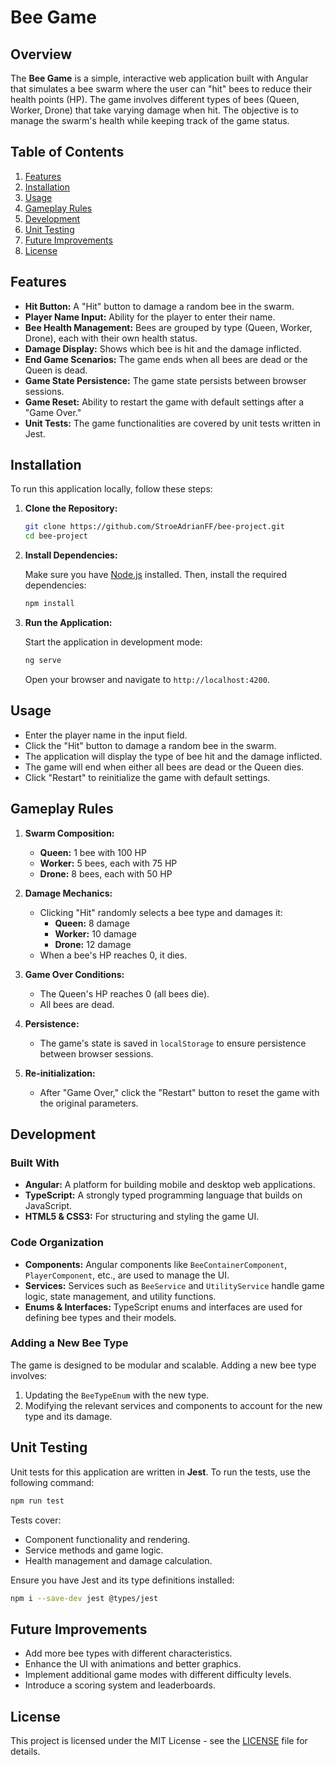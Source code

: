 # Bee Game

## Overview

The **Bee Game** is a simple, interactive web application built with Angular that simulates a bee swarm where the user can "hit" bees to reduce their health points (HP). The game involves different types of bees (Queen, Worker, Drone) that take varying damage when hit. The objective is to manage the swarm's health while keeping track of the game status.

## Table of Contents

1. [Features](#features)
2. [Installation](#installation)
3. [Usage](#usage)
4. [Gameplay Rules](#gameplay-rules)
5. [Development](#development)
6. [Unit Testing](#unit-testing)
7. [Future Improvements](#future-improvements)
8. [License](#license)

## Features

- **Hit Button:** A "Hit" button to damage a random bee in the swarm.
- **Player Name Input:** Ability for the player to enter their name.
- **Bee Health Management:** Bees are grouped by type (Queen, Worker, Drone), each with their own health status.
- **Damage Display:** Shows which bee is hit and the damage inflicted.
- **End Game Scenarios:** The game ends when all bees are dead or the Queen is dead.
- **Game State Persistence:** The game state persists between browser sessions.
- **Game Reset:** Ability to restart the game with default settings after a "Game Over."
- **Unit Tests:** The game functionalities are covered by unit tests written in Jest.

## Installation

To run this application locally, follow these steps:

1. **Clone the Repository:**

   ```bash
   git clone https://github.com/StroeAdrianFF/bee-project.git
   cd bee-project
   ```

2. **Install Dependencies:**

   Make sure you have [Node.js](https://nodejs.org/) installed. Then, install the required dependencies:

   ```bash
   npm install
   ```

3. **Run the Application:**

   Start the application in development mode:

   ```bash
   ng serve
   ```

   Open your browser and navigate to `http://localhost:4200`.

## Usage

- Enter the player name in the input field.
- Click the "Hit" button to damage a random bee in the swarm.
- The application will display the type of bee hit and the damage inflicted.
- The game will end when either all bees are dead or the Queen dies.
- Click "Restart" to reinitialize the game with default settings.

## Gameplay Rules

1. **Swarm Composition:**
   - **Queen:** 1 bee with 100 HP
   - **Worker:** 5 bees, each with 75 HP
   - **Drone:** 8 bees, each with 50 HP

2. **Damage Mechanics:**
   - Clicking "Hit" randomly selects a bee type and damages it:
     - **Queen:** 8 damage
     - **Worker:** 10 damage
     - **Drone:** 12 damage
   - When a bee's HP reaches 0, it dies.

3. **Game Over Conditions:**
   - The Queen's HP reaches 0 (all bees die).
   - All bees are dead.

4. **Persistence:**
   - The game's state is saved in `localStorage` to ensure persistence between browser sessions.

5. **Re-initialization:**
   - After "Game Over," click the "Restart" button to reset the game with the original parameters.

## Development

### Built With

- **Angular:** A platform for building mobile and desktop web applications.
- **TypeScript:** A strongly typed programming language that builds on JavaScript.
- **HTML5 & CSS3:** For structuring and styling the game UI.

### Code Organization

- **Components:** Angular components like `BeeContainerComponent`, `PlayerComponent`, etc., are used to manage the UI.
- **Services:** Services such as `BeeService` and `UtilityService` handle game logic, state management, and utility functions.
- **Enums & Interfaces:** TypeScript enums and interfaces are used for defining bee types and their models.

### Adding a New Bee Type

The game is designed to be modular and scalable. Adding a new bee type involves:

1. Updating the `BeeTypeEnum` with the new type.
2. Modifying the relevant services and components to account for the new type and its damage.

## Unit Testing

Unit tests for this application are written in **Jest**. To run the tests, use the following command:

```bash
npm run test
```

Tests cover:

- Component functionality and rendering.
- Service methods and game logic.
- Health management and damage calculation.

Ensure you have Jest and its type definitions installed:

```bash
npm i --save-dev jest @types/jest
```

## Future Improvements

- Add more bee types with different characteristics.
- Enhance the UI with animations and better graphics.
- Implement additional game modes with different difficulty levels.
- Introduce a scoring system and leaderboards.

## License

This project is licensed under the MIT License - see the [LICENSE](LICENSE) file for details.

